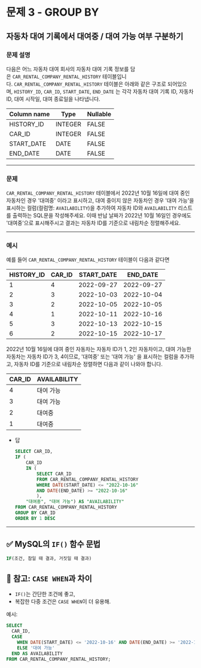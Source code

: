 # 문제 3 - GROUP BY

## 자동차 대여 기록에서 대여중 / 대여 가능 여부 구분하기

### **문제 설명**

다음은 어느 자동차 대여 회사의 자동차 대여 기록 정보를 담은 `CAR_RENTAL_COMPANY_RENTAL_HISTORY` 테이블입니다. `CAR_RENTAL_COMPANY_RENTAL_HISTORY` 테이블은 아래와 같은 구조로 되어있으며, `HISTORY_ID`, `CAR_ID`, `START_DATE`, `END_DATE` 는 각각 자동차 대여 기록 ID, 자동차 ID, 대여 시작일, 대여 종료일을 나타냅니다.

| Column name | Type | Nullable |
| --- | --- | --- |
| HISTORY_ID | INTEGER | FALSE |
| CAR_ID | INTEGER | FALSE |
| START_DATE | DATE | FALSE |
| END_DATE | DATE | FALSE |

---

### 문제

`CAR_RENTAL_COMPANY_RENTAL_HISTORY` 테이블에서 2022년 10월 16일에 대여 중인 자동차인 경우 '대여중' 이라고 표시하고, 대여 중이지 않은 자동차인 경우 '대여 가능'을 표시하는 컬럼(컬럼명: `AVAILABILITY`)을 추가하여 자동차 ID와 `AVAILABILITY` 리스트를 출력하는 SQL문을 작성해주세요. 이때 반납 날짜가 2022년 10월 16일인 경우에도 '대여중'으로 표시해주시고 결과는 자동차 ID를 기준으로 내림차순 정렬해주세요.

---

### 예시

예를 들어 `CAR_RENTAL_COMPANY_RENTAL_HISTORY` 테이블이 다음과 같다면

| HISTORY_ID | CAR_ID | START_DATE | END_DATE |
| --- | --- | --- | --- |
| 1 | 4 | 2022-09-27 | 2022-09-27 |
| 2 | 3 | 2022-10-03 | 2022-10-04 |
| 3 | 2 | 2022-10-05 | 2022-10-05 |
| 4 | 1 | 2022-10-11 | 2022-10-16 |
| 5 | 3 | 2022-10-13 | 2022-10-15 |
| 6 | 2 | 2022-10-15 | 2022-10-17 |

2022년 10월 16일에 대여 중인 자동차는 자동차 ID가 1, 2인 자동차이고, 대여 가능한 자동차는 자동차 ID가 3, 4이므로, '대여중' 또는 '대여 가능' 을 표시하는 컬럼을 추가하고, 자동차 ID를 기준으로 내림차순 정렬하면 다음과 같이 나와야 합니다.

| CAR_ID | AVAILABILITY |
| --- | --- |
| 4 | 대여 가능 |
| 3 | 대여 가능 |
| 2 | 대여중 |
| 1 | 대여중 |

- 답
    
    ```sql
    SELECT CAR_ID,
    IF (
        CAR_ID 
        IN (
            SELECT CAR_ID
            FROM CAR_RENTAL_COMPANY_RENTAL_HISTORY
            WHERE DATE(START_DATE) <= "2022-10-16" 
            AND DATE(END_DATE) >= "2022-10-16"
            ), 
        "대여중", "대여 가능") AS "AVAILABILITY"
    FROM CAR_RENTAL_COMPANY_RENTAL_HISTORY 
    GROUP BY CAR_ID
    ORDER BY 1 DESC
    ```
    

---

## ✅ MySQL의 `IF()` 함수 문법

```sql
IF(조건, 참일 때 결과, 거짓일 때 결과)
```

## 📌 참고: `CASE WHEN`과 차이

- `IF()`는 간단한 조건에 좋고,
- 복잡한 다중 조건은 `CASE WHEN`이 더 유용해.

예시:

```sql
SELECT
  CAR_ID,
  CASE
    WHEN DATE(START_DATE) <= '2022-10-16' AND DATE(END_DATE) >= '2022-10-16' THEN '대여중'
    ELSE '대여 가능'
  END AS AVAILABILITY
FROM CAR_RENTAL_COMPANY_RENTAL_HISTORY;
```